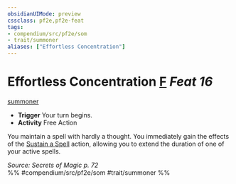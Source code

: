 ```yaml
---
obsidianUIMode: preview
cssclass: pf2e,pf2e-feat
tags:
- compendium/src/pf2e/som
- trait/summoner
aliases: ["Effortless Concentration"]
---
```

# Effortless Concentration  [F](../../Rules/core-rulebook/chapter-9-playing-the-game.md#Actions "Free Action") *Feat 16*  
[summoner](../../Rules/traits/summoner-som.md)  

- **Trigger** Your turn begins.
- **Activity** Free Action

You maintain a spell with hardly a thought. You immediately gain the effects of the [Sustain a Spell](../../Rules/actions/sustain-a-spell.md) action, allowing you to extend the duration of one of your active spells.

*Source: Secrets of Magic p. 72*  
%% #compendium/src/pf2e/som #trait/summoner %%